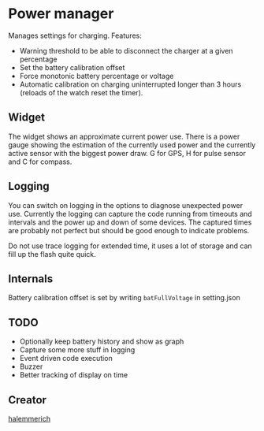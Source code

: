 # Power manager

Manages settings for charging.
Features:
* Warning threshold to be able to disconnect the charger at a given percentage
* Set the battery calibration offset
* Force monotonic battery percentage or voltage
* Automatic calibration on charging uninterrupted longer than 3 hours (reloads of the watch reset the timer).


## Widget

The widget shows an approximate current power use. There is a power gauge showing the estimation of the currently used power and the currently active sensor with the biggest power draw.
G for GPS, H for pulse sensor and C for compass.

## Logging

You can switch on logging in the options to diagnose unexpected power use. Currently the logging can capture the code running from timeouts and intervals and the power up and down of some devices. The captured times are probably not perfect but should be good enough to indicate problems.

Do not use trace logging for extended time, it uses a lot of storage and can fill up the flash quite quick.

## Internals

Battery calibration offset is set by writing `batFullVoltage` in setting.json 

## TODO

* Optionally keep battery history and show as graph
* Capture some more stuff in logging
 * Event driven code execution
 * Buzzer
 * Better tracking of display on time

## Creator

[halemmerich](https://github.com/halemmerich)
